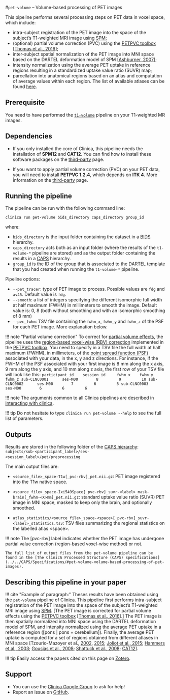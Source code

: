 #`pet-volume` – Volume-based processing of PET images


This pipeline performs several processing steps on PET data in voxel space, which include:

- intra-subject registration of the PET image into the space of the subject’s T1-weighted MRI image using [SPM](http://www.fil.ion.ucl.ac.uk/spm/);
- (optional) partial volume correction (PVC) using the [PETPVC toolbox](https://github.com/UCL/PETPVC) [[Thomas et al., 2016](https://doi.org/10.1088/0031-9155/61/22/7975)];
- inter-subject spatial normalization of the PET image into MNI space based on the DARTEL deformation model of SPM [[Ashburner, 2007](http://dx.doi.org/10.1016/j.neuroimage.2007.07.007)];
- intensity normalization using the average PET uptake in reference regions resulting in a standardized uptake value ratio (SUVR) map;
- parcellation into anatomical regions based on an atlas and computation of average values within each region. The list of available atlases can be found [here](../../Atlases).


## Prerequisite
You need to have performed the [`t1-volume`](../T1_Volume) pipeline on your T1-weighted MR images.


## Dependencies
<!--- If you installed the docker image of Clinica, nothing is required.-->

- If you only installed the core of Clinica, this pipeline needs the installation of **SPM12** and **CAT12**. You can find how to install these software packages on the [third-party](../../Third-party) page.

- If you want to apply partial volume correction (PVC) on your PET data, you will need to install **PETPVC 1.2.4**, which depends on **ITK 4**. More information on the [third-party](../../Third-party) page.



## Running the pipeline
The pipeline can be run with the following command line:

```
clinica run pet-volume bids_directory caps_directory group_id
```
where:

- `bids_directory` is the input folder containing the dataset in a [BIDS](../../BIDS) hierarchy.
- `caps_directory` acts both as an input folder (where the results of the `t1-volume-*` pipeline are stored) and as the output folder containing the results in a [CAPS](../../CAPS/Introduction) hierarchy.
- `group_id` is the ID of the group that is associated to the DARTEL template that you had created when running the `t1-volume-*` pipeline.

Pipeline options:

- `--pet_tracer`: type of PET image to process. Possible values are `fdg` and `av45`. Default value is `fdg`.
- `--smooth`: a list of integers specifying the different isomorphic full width at half maximum (FWHM) in millimeters to smooth the image. Default value is: 0, 8 (both without smoothing and with an isomorphic smoothing of 8 mm)
- `--pvc_fwhm`: TSV file containing the `fwhm_x`, `fwhm_y` and `fwhm_z` of the PSF for each PET image. More explanation below.



!!! note "Partial volume correction"
    To correct for [partial volume effects](http://www.turkupetcentre.net/petanalysis/image_pve.html), the pipeline uses the [region-based voxel-wise (RBV) correction](http://doc.pmod.com/pneuro/8893.htm) implemented in the [PETPVC toolbox](https://github.com/UCL/PETPVC).
    You need to specify in a TSV file the full width at half maximum (FWHM), in millimeters, of the [point spread function (PSF)](https://en.wikipedia.org/wiki/Point_spread_function) associated with your data, in the x, y and z directions. For instance, if the FWHM of the PSF associated with your first image is 8 mm along the x axis, 9 mm along the y axis, and 10 mm along z axis, the first row of your TSV file will look like this:
    ```
    participant_id    session_id     fwhm_x    fwhm_y    fwhm_z
    sub-CLNC0001      ses-M00        8         9         10
    sub-CLNC0002      ses-M00        7         6         5
    sub-CLNC0003      ses-M00        6         6         6
    ```

!!! note
    The arguments common to all Clinica pipelines are described in [Interacting with clinica](../../InteractingWithClinica).

!!! tip
    Do not hesitate to type `clinica run pet-volume --help` to see the full list of parameters.


## Outputs
Results are stored in the following folder of the [CAPS hierarchy](../../CAPS/Specifications/#pet-volume-volume-based-processing-of-pet-images): `subjects/sub-<participant_label>/ses-<session_label>/pet/preprocessing`.

The main output files are:

- `<source_file>_space-T1w[_pvc-rbv]_pet.nii.gz`: PET image registered into the T1w native space.

- `<source_file>_space-Ixi549Space[_pvc-rbv]_suvr-<label>_mask-brain[_fwhm-<X>mm]_pet.nii.gz`: standard uptake value ratio (SUVR) PET image in MNI space, masked to keep only the brain, and optionally smoothed.

- `atlas_statistics/<source_file>_space-<space>[_pvc-rbv]_suvr-<label>_statistics.tsv`: TSV files summarizing the regional statistics on the labelled atlas <space\>.

!!! note
    The [pvc-rbv] label indicates whether the PET image has undergone partial value correction (region-based voxel-wise method) or not.

    The full list of output files from the pet-volume pipeline can be found in the [The ClinicA Processed Structure (CAPS) specifications](../../CAPS/Specifications/#pet-volume-volume-based-processing-of-pet-images).


## Describing this pipeline in your paper

!!! cite "Example of paragraph:"
    Theses results have been obtained using the `pet-volume` pipeline of Clinica. This pipeline first performs intra-subject registration of the PET image into the space of the subject’s T1-weighted MRI image using [SPM](http://www.fil.ion.ucl.ac.uk/spm/). [The PET image is corrected for partial volume effects using the [PETPVC toolbox](https://github.com/UCL/PETPVC) [[Thomas et al., 2016](https://doi.org/10.1088/0031-9155/61/22/7975)].] The PET image is then spatially normalized into MNI space using the DARTEL deformation model of SPM, and intensity normalized using the average PET uptake in a reference region ([pons | pons + cerebellum]). Finally, the average PET uptake is computed for a set of regions obtained from different atlases in MNI space [Tzourio-Mazoyer et al., [2002](http://dx.doi.org/10.1006/nimg.2001.0978), [2015](http://dx.doi.org/10.1016/j.neuroimage.2015.07.075); [Joliot et al., 2015](http://dx.doi.org/10.1016/j.jneumeth.2015.07.013); [Hammers et al., 2003](http://dx.doi.org/10.1002/hbm.10123); [Gousias et al., 2008](http://dx.doi.org/10.1016/j.neuroimage.2007.11.034); [Shattuck et al., 2008](http://dx.doi.org/10.1016/j.neuroimage.2007.09.031); [CAT12](http://dbm.neuro.uni-jena.de/cat/)].

!!! tip
    Easily access the papers cited on this page on [Zotero](https://www.zotero.org/groups/2240070/clinica_aramislab/items/collectionKey/INDXD9QQ).

## Support

-   You can use the [Clinica Google Group](https://groups.google.com/forum/#!forum/clinica-user) to ask for help!
-   Report an issue on [GitHub](https://github.com/aramis-lab/clinica/issues).
